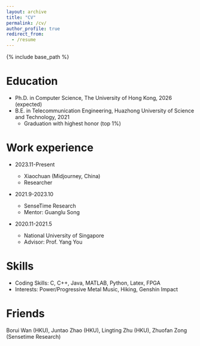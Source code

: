 ```yaml
---
layout: archive
title: "CV"
permalink: /cv/
author_profile: true
redirect_from:
  - /resume
---
```


{% include base_path %}

Education
======
* Ph.D. in Computer Science, The University of Hong Kong, 2026 (expected)
* B.E. in Telecommunication Engineering, Huazhong University of Science and Technology, 2021 
  * Graduation with highest honor (top 1%)


Work experience
======
* 2023.11-Present
  * Xiaochuan (Midjourney, China)
  * Researcher

* 2021.9-2023.10
  * SenseTime Research
  * Mentor: Guanglu Song

* 2020.11-2021.5
  * National University of Singapore
  * Advisor: Prof. Yang You

  
Skills
======
* Coding Skills:  C, C++, Java, MATLAB, Python, Latex, FPGA
* Interests: Power/Progressive Metal Music, Hiking, Genshin Impact

**Friends**
======
Borui Wan (HKU), Juntao Zhao (HKU), Lingting Zhu (HKU), Zhuofan Zong (Sensetime Research)


